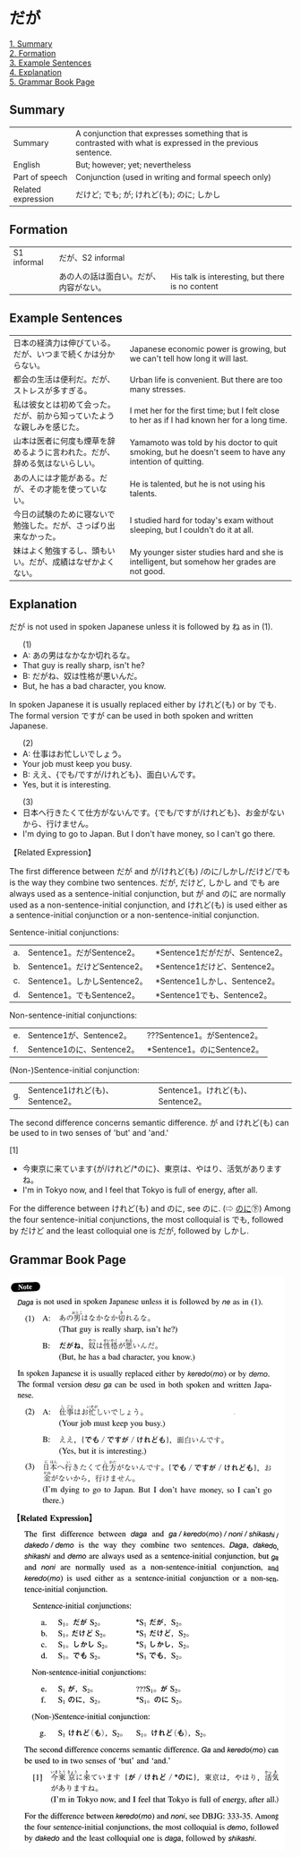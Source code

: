 # だが

[1. Summary](#summary)<br>
[2. Formation](#formation)<br>
[3. Example Sentences](#example-sentences)<br>
[4. Explanation](#explanation)<br>
[5. Grammar Book Page](#grammar-book-page)<br>


## Summary

<table><tr>   <td>Summary</td>   <td>A conjunction that expresses something that is contrasted with what is expressed in the previous sentence.</td></tr><tr>   <td>English</td>   <td>But; however; yet; nevertheless</td></tr><tr>   <td>Part of speech</td>   <td>Conjunction (used in writing and formal speech only)</td></tr><tr>   <td>Related expression</td>   <td>だけど; でも; が; けれど(も); のに; しかし</td></tr></table>

## Formation

<table class="table"> <tbody><tr class="tr head"> <td class="td"><span class="bold"><span>S1 informal</span></span></td> <td class="td"><span class="concept">だが</span><span>、</span><span>S2 informal</span></td> <td class="td"><span>&nbsp;</span></td> </tr> <tr class="tr"> <td class="td"><span>&nbsp;</span></td> <td class="td"><span>あの人の話は面白い。<span class="concept">だが</span>、内容がない。</span> </td> <td class="td"><span>His talk is interesting, but    there is no content</span></td> </tr> </tbody></table>

## Example Sentences

<table><tr>   <td>日本の経済力は伸びている。だが、いつまで続くかは分からない。</td>   <td>Japanese economic power is growing, but we can't tell how long it will last.</td></tr><tr>   <td>都会の生活は便利だ。だが、ストレスが多すぎる。</td>   <td>Urban life is convenient. But there are too many stresses.</td></tr><tr>   <td>私は彼女とは初めて会った。だが、前から知っていたような親しみを感じた。</td>   <td>I met her for the first time; but I felt close to her as if I had known her for a long time.</td></tr><tr>   <td>山本は医者に何度も煙草を辞めるように言われた。だが、辞める気はないらしい。</td>   <td>Yamamoto was told by his doctor to quit smoking, but he doesn't seem to have any intention of quitting.</td></tr><tr>   <td>あの人には才能がある。だが、その才能を使っていない。</td>   <td>He is talented, but he is not using his talents.</td></tr><tr>   <td>今日の試験のために寝ないで勉強した。だが、さっぱり出来なかった。</td>   <td>I studied hard for today's exam without sleeping, but I couldn't do it at all.</td></tr><tr>   <td>妹はよく勉強するし、頭もいい。だが、成績はなぜかよくない。</td>   <td>My younger sister studies hard and she is intelligent, but somehow her grades are not good.</td></tr></table>

## Explanation

<p><span class="cloze">だが</span> is not used in spoken Japanese unless it is followed by ね as in (1).</p>  <ul>(1) <li>A: あの男はなかなか切れるな。</li> <li>That guy is really sharp, isn't he?</li> <div class="divide"></div> <li>B: <span class="cloze">だが</span>ね、奴は性格が悪いんだ。</li> <li>But, he has a bad character, you know.</li> </ul>  <p>In spoken Japanese it is usually replaced either by けれど(も) or by でも. The formal version ですが can be used in both spoken and written Japanese.</p>  <ul>(2) <li>A: 仕事はお忙しいでしょう。</li> <li>Your job must keep you busy.</li> <div class="divide"></div> <li>B: ええ、{でも/ですが/けれども}、面白いんです。</li> <li>Yes, but it is interesting.</li> </ul>  <ul>(3) <li>日本へ行きたくて仕方がないんです。{でも/ですが/けれども}、お金がないから、行けません。</li> <li>I'm dying to go to Japan. But I don't have money, so I can't go there.</li> </ul>  <p>【Related Expression】</p>  <p>The first difference between <span class="cloze">だが</span> and が/けれど(も) /のに/しかし/だけど/でも is the way they combine two sentences. <span class="cloze">だが</span>, だけど, しかし and でも are always used as a sentence-initial conjunction, but が and のに are normally used as a non-sentence-initial conjunction, and けれど(も) is used either as a sentence-initial conjunction or a non-sentence-initial conjunction.</p>  <p>Sentence-initial conjunctions:</p>  <table class="table"> <tbody> <tr class="tr"> <td class="td">a. </td> <td class="td">Sentence1。<span class="cloze">だが</span>Sentence2。</td> <td class="td">*Sentence1<span class="cloze">だが</span>だが、Sentence2。</td> </tr> <tr class="tr"> <td class="td">b. </td> <td class="td">Sentence1。だけどSentence2。</td> <td class="td">*Sentence1だけど、Sentence2。</td> </tr> <tr class="tr"> <td class="td">c. </td> <td class="td">Sentence1。しかしSentence2。</td> <td class="td">*Sentence1しかし、Sentence2。</td> </tr> <tr class="tr"> <td class="td">d. </td> <td class="td">Sentence1。でもSentence2。</td> <td class="td">*Sentence1でも、Sentence2。</td> </tr> </tbody> </table>  <p>Non-sentence-initial conjunctions:</p>  <table class="table"> <tbody> <tr class="tr"> <td class="td">e. </td> <td class="td">Sentence1が、Sentence2。</td> <td class="td">???Sentence1。がSentence2。</td> </tr> <tr class="tr"> <td class="td">f. </td> <td class="td">Sentence1のに、Sentence2。</td> <td class="td">*Sentence1。のにSentence2。</td> </tr> </tbody> </table>  <p>(Non-)Sentence-initial conjunction:</p>  <table class="table"> <tbody> <tr class="tr"> <td class="td">g. </td> <td class="td">Sentence1けれど(も)、Sentence2。</td> <td class="td">Sentence1。けれど(も)、Sentence2。</td> </tr> </tbody> </table>  <p>The second difference concerns semantic difference. が and けれど(も) can be used to in two senses of 'but' and 'and.'</p>  <p>[1]</p>  <ul> <li>今東京に来ています{が/けれど/*のに}、東京は、やはり、活気がありますね。</li> <li>I'm in Tokyo now, and I feel that Tokyo is full of energy, after all.</li> </ul>  <p>For the difference between けれど(も) and のに, see のに. (⇨ <a href="http://bunpou.neocities.org/基本basic.html#㊦ のに (1)">のに</a>㊦) Among the four sentence-initial conjunctions, the most colloquial is でも, followed by だけど and the least colloquial one is <span class="cloze">だが</span>, followed by しかし.</p>

## Grammar Book Page

![](../img/Intermediateだが.png)

